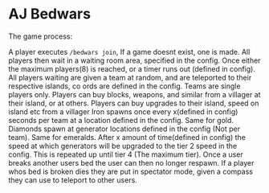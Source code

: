 <h1>AJ Bedwars</h1>
The game process:

A player executes `/bedwars join`, If a game doesnt exist, one is made.
All players then wait in a waiting room area, specified in the config. 
Once either the maximum players(8) is reached, or a timer runs out
(defined in config). All players waiting are given a team at random, and are teleported 
to their respective islands, co ords are defined in the config. Teams are single players only.
Players can buy blocks, weapons, and similar from a villager at their island, or at others.
Players can buy upgrades to their island, speed on island etc from a villager
Iron spawns once every x(defined in config) seconds per team at a location defined in the config.
Same for gold. Diamonds spawn at generator locations defined in the config (Not per team). Same for emeralds.
After x amount of time(defined in config) the speed at which generators will be upgraded to the tier 2 speed in the config.
This is repeated up until tier 4 (The maximum tier). Once a user breaks another users bed the user can then no longer
respawn. If a player whos bed is broken dies they are put in spectator mode, given a compass they can use to teleport to other users.
